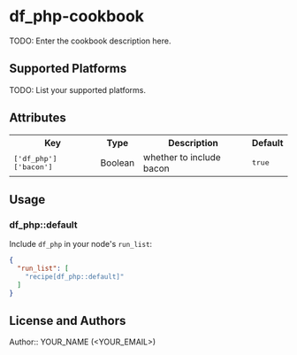 # df_php-cookbook

TODO: Enter the cookbook description here.

## Supported Platforms

TODO: List your supported platforms.

## Attributes

<table>
  <tr>
    <th>Key</th>
    <th>Type</th>
    <th>Description</th>
    <th>Default</th>
  </tr>
  <tr>
    <td><tt>['df_php']['bacon']</tt></td>
    <td>Boolean</td>
    <td>whether to include bacon</td>
    <td><tt>true</tt></td>
  </tr>
</table>

## Usage

### df_php::default

Include `df_php` in your node's `run_list`:

```json
{
  "run_list": [
    "recipe[df_php::default]"
  ]
}
```

## License and Authors

Author:: YOUR_NAME (<YOUR_EMAIL>)
